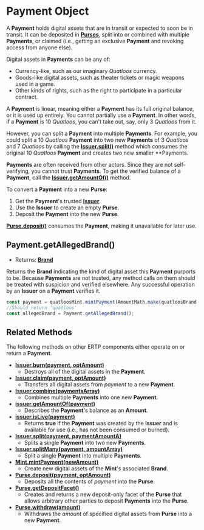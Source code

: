 # Payment Object
A **Payment** holds digital assets that are in transit or 
expected to soon be in transit. It can be deposited in **[Purses](./purse.md)**, 
split into or combined with multiple **Payments**, or claimed (i.e., getting
an exclusive **Payment** and revoking access from anyone else). 

Digital assets in **Payments** can be any of:
- Currency-like, such as our imaginary *Quatloos* currency.
- Goods-like digital assets, such as theater tickets or magic weapons used in a game.
- Other kinds of rights, such as the right to participate in a particular contract.

A **Payment** is linear, meaning either a **Payment** has its full
original balance, or it is used up entirely. You cannot partially use a
**Payment**. In other words, if a **Payment** is 10 *Quatloos*, you can't
take out, say, only 3 *Quatloos* from it.

However, you can split a **Payment** into multiple **Payments**. For example, you could split a 
10 *Quatloos* **Payment** into two new **Payments** of 3 *Quatloos* and 7 *Quatloos* by calling the
**[Issuer.split()](./issuer.md#issuer-split-payment-paymentAmountA)** method which consumes the 
original 10 *Quatloos* **Payment** and creates two new smaller **Payments.

**Payments** are often received from other actors. Since they are not self-verifying,
you cannot trust **Payments**. To get the verified balance of a **Payment**, call the **[Issuer.getAmountOf()](./issuer.md#issuer-getamountof-payment)** method.

To convert a **Payment** into a new **Purse**: 
1. Get the **Payment**'s trusted **[Issuer](./issuer.md)**. 
2. Use the **Issuer** to create an empty **Purse**.
3. Deposit the **Payment** into the new **Purse**. 

**[Purse.deposit()](./purse.md#purse-deposit-payment-optAmount)** consumes the **Payment**,
making it unavailable for later use.

## Payment.getAllegedBrand()
- Returns: **[Brand](./brand.md)**

Returns the **Brand** indicating the kind of digital asset this **Payment** purports to be. 
Because **Payments** are not trusted, any method calls on them
should be treated with suspicion and verified elsewhere.
Any successful operation by an **Issuer** on a **Payment** verifies it.

```js
const payment = quatloosMint.mintPayment(AmountMath.make(quatloosBrand, 10n));
//Should return 'quatloos'
const allegedBrand = Payment.getAllegedBrand();
```

## Related Methods

The following methods on other ERTP components either operate
on or return a **Payment**.

- [**Issuer.burn(payment, optAmount)**](./issuer.md#issuer-burn-payment-optamount)
  - Destroys all of the digital assets in the **Payment**.
- [**Issuer.claim(payment, optAmount)**](./issuer.md#issuer-claim-payment-optamount)
  - Transfers all digital assets from *payment* to a new **Payment**.
- [**Issuer.combine(paymentsArray)**](./issuer.md#issuer-combine-paymentsarray-opttotalamount)
  - Combines multiple **Payments** into one new **Payment**.
- [**issuer.getAmountOf(payment)**](./issuer.md#issuer-getamountof-payment)
  - Describes the **Payment**'s balance as an **Amount**.
- [**issuer.isLive(payment)**](./issuer.md#issuer-islive-payment)
  - Returns **true** if the **Payment** was created by the **Issuer** and is available for use (i.e., has not been consumed or burned).
- [**Issuer.split(payment, paymentAmountA)**](./issuer.md#issuer-split-payment-paymentamounta)
  - Splits a single **Payment** into two new **Payments**.
- [**Issuer.splitMany(payment, amountArray)**](./issuer.md#issuer-splitmany-payment-amountarray)
  - Split a single **Payment** into multiple **Payments**.
- [**Mint.mintPayment(newAmount)**](./mint.md#mint-mintpayment-newamount)
  - Create new digital assets of the **Mint**'s associated **Brand**.
- [**Purse.deposit(payment, optAmount)**](./purse.md#purse-deposit-payment-optamount)
  - Deposits all the contents of *payment* into the **Purse**.
- [**Purse.getDepositFacet()**](./purse.md#purse-getdepositfacet)
  - Creates and returns a new deposit-only facet of the **Purse** that allows arbitrary other parties to deposit **Payments** into the **Purse**.
- [**Purse.withdraw(amount)**](./purse.md#purse-withdraw-amount)
  - Withdraws the *amount* of specified digital assets from **Purse** into a new **Payment**.

